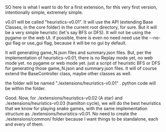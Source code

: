 SO here is what I want to do for a first extension, for this very first version, intentionally simple, extremely simple. 

v0.01 will be called "heuristics-v0.01". It will use the API (extending Base Classes, in the core folder) in the current root directory, for sure. But it will be a very simple heuristic (let's say BFS or DFS). It will not be using the pygame or the web UI. if possible, there is even no need need use the --no-gui flag or use_gui flag, because it will be no gui by default.


It will generating game_N.json files and summary.json files. But, per the implementation of heuristics-v0.01, there is no Replay mode yet, no web mode yet. no pygame or web mode yet. just a script of heuristic BFS or DFS for generating those game_N.json and summary.json files. It will of course extend the BaseController class, maybe other classes as well. 


the folder will be named "./extensions/heuristics-v0.01" . 
python code will be within the folder.



Good. Now, for ./extensions/heuristics-v0.02 (A star) and ./extensions/heuristics-v0.03 (hamilton cycle), we will do the best heuristics that we know for playing snake games, with the same implementation structure as ./extensions/heuristics-v0.01. No need to create the ./extensions/common/ folder because I want things to be standalone, each and every of them. 






